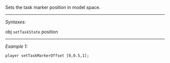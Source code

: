 Sets the task marker position in model space.


---
*Syntaxes:*

obj `setTaskState` position

---
*Example 1:*

```sqf
player setTaskMarkerOffset [0,0.5,1];
```